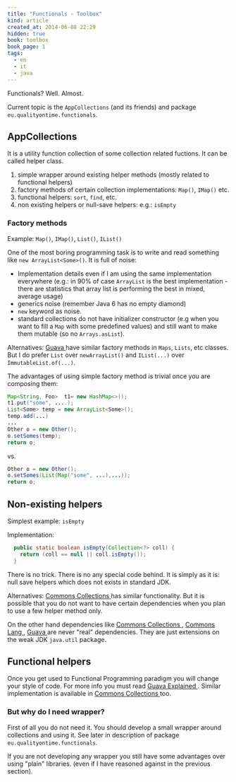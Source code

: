 ```yaml
---
title: "Functionals - Toolbox"
kind: article
created_at: 2014-06-08 22:29
hidden: true
book: toolbox
book_page: 1
tags:
  - en
  - it
  - java
---
```



Functionals? Well. Almost.

Current topic is the `AppCollections` (and its friends) and package `eu.qualityontime.functionals`.

## AppCollections


It is a utility function collection of some collection related fuctions. It can be called helper class.

1. simple wrapper around existing helper methods (mostly related to functional helpers)
2. factory methods of certain collection implementations: `Map()`, `IMap()` etc.
3. functional helpers: `sort`, `find`, etc.
4. non existing helpers or null-save helpers: e.g.: `isEmpty`

### Factory methods

Example: `Map()`, `IMap()`, `List()`, `IList()`

One of the most boring programming task is to write and read something like `new ArrayList<Some>()`. It is full of noise:

- Implementation details even if I am using the same implementation everywhere (e.g.: in 90% of case `ArrayList` is the best implementation - there are statistics that array list is performing the best in mixed, average usage)
- generics noise (remember Java 6 has no empty diamond)
- `new` keyword as noise.
- standard collections do not have initializer constructor (e.g when you want to fill a `Map` with some predefined values) and still want to make them mutable (so no `Arrays.asList`).

Alternatives: [Guava ](http://code.google.com/p/guava-libraries/) have similar factory methods in `Maps`, `Lists`, etc classes. But I do prefer `List` over `newArrayList()` and `IList(...)` over `ImmutableList.of(...)`.

The advantages of using simple factory method is trivial once you are composing them:

~~~java
Map<String, Foo>  t1= new HashMap<>();
t1.put("some", ....);
List<Some> temp = new ArrayList<Some>();
temp.add(...)
...
Other o = new Other();
o.setSomes(temp);
return o;
~~~

vs.

~~~java
Other o = new Other();
o.setSomes(List(Map("some", ...),...));
return o;
~~~

## Non-existing helpers

Simplest example: `isEmpty`

Implementation:

~~~java
  public static boolean isEmpty(Collection<?> coll) {
    return (coll == null || coll.isEmpty());
  }
~~~

There is no trick. There is no any special code behind. It is simply as it is: null save helpers which does not exists in standard JDK.

Alternatives: [Commons Collections ](http://commons.apache.org/proper/commons-collections/) has similar functionality. But it is possible that you do not want to have certain dependencies when you plan to use a few helper method only.

On the other hand dependencies like [Commons Collections ](http://commons.apache.org/proper/commons-collections/), [Commons Lang ](http://commons.apache.org/proper/commons-lang/), [Guava ](http://code.google.com/p/guava-libraries/) are never "real" dependencies. They are just extensions on the weak JDK `java.util` package.

## Functional helpers

Once you get used to Functional Programming paradigm you will change your style of code. For more info you must read [Guava Explained ](https://code.google.com/p/guava-libraries/wiki/FunctionalExplained). Similar implementation is available in [Commons Collections ](http://commons.apache.org/proper/commons-collections/) too.

### But why do I need wrapper?

First of all you do not need it. You should develop a small wrapper around collections and using it. See later in description of package `eu.qualityontime.functionals`.

If you are not developing any wrapper you still have some advantages over using "plain" libraries. (even if I have reasoned against in the previous section).

